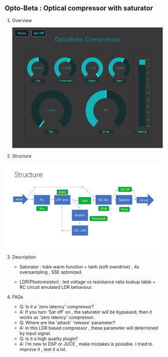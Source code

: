 ## Opto-Beta  : Optical compressor with saturator

1. Overview

   <img src="/image/img1.jpg" style="zoom:67%;" />

2. Structure

![](/image/img3.jpg)

3. Description

   - Saturator : tube warm function + tanh (soft overdrive) , 4x oversampling , SSE optimized.

   - LDR(Photoresistor) : led voltage vs resistance ratio lookup table + RC circuit emulated LDR behaviour.

     

4. FAQs

   - Q: Is it a 'zero latency' compressor?
   - A: If you turn 'Sat off' on , the saturator will be bypassed, then it works as 'zero latency' compressor.
   - Q: Where are the 'attack' 'release' parameter?
   - A: In this LDR based compressor , these parameter will determined by input signal.
   - Q: Is it a high quality plugin?
   - A: I'm new to DSP or JUCE , make mistakes is possible. I tried to improve it , test it a lot. 